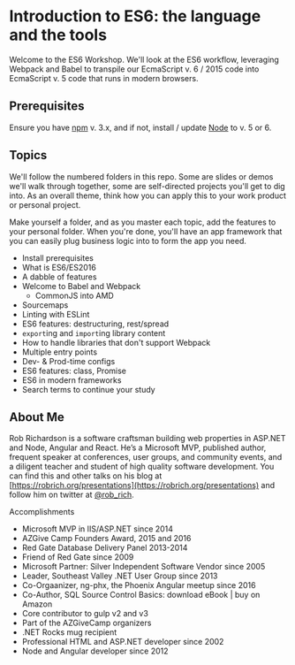 Introduction to ES6: the language and the tools
===============================================

Welcome to the ES6 Workshop.  We'll look at the ES6 workflow, leveraging Webpack and Babel to transpile our EcmaScript v. 6 / 2015 code into EcmaScript v. 5 code that runs in modern browsers.


Prerequisites
-------------

Ensure you have [npm](https://npmjs.org/) v. 3.x, and if not, install / update [Node](https://nodejs.org) to v. 5 or 6.


Topics
------

We'll follow the numbered folders in this repo.  Some are slides or demos we'll walk through together, some are self-directed projects you'll get to dig into.  As an overall theme, think how you can apply this to your work product or personal project.

Make yourself a folder, and as you master each topic, add the features to your personal folder.  When you're done, you'll have an app framework that you can easily plug business logic into to form the app you need.

- Install prerequisites
- What is ES6/ES2016
- A dabble of features
- Welcome to Babel and Webpack
  - CommonJS into AMD
- Sourcemaps
- Linting with ESLint
- ES6 features: destructuring, rest/spread
- `export`ing and `import`ing library content
- How to handle libraries that don't support Webpack
- Multiple entry points
- Dev- & Prod-time configs
- ES6 features: class, Promise
- ES6 in modern frameworks
- Search terms to continue your study


About Me
--------

Rob Richardson is a software craftsman building web properties in ASP.NET and Node, Angular and React. He’s a Microsoft MVP, published author, frequent speaker at conferences, user groups, and community events, and a diligent teacher and student of high quality software development. You can find this and other talks on his blog at [https://robrich.org/presentations](https://robrich.org/presentations) and follow him on twitter at [@rob_rich](https://twitter.com/rob_rich).

Accomplishments

- Microsoft MVP in IIS/ASP.NET since 2014
- AZGive Camp Founders Award, 2015 and 2016
- Red Gate Database Delivery Panel 2013-2014
- Friend of Red Gate since 2009
- Microsoft Partner: Silver Independent Software Vendor since 2005
- Leader, Southeast Valley .NET User Group since 2013
- Co-Orgaanizer, ng-phx, the Phoenix Angular meetup since 2016
- Co-Author, SQL Source Control Basics: download eBook | buy on Amazon
- Core contributor to gulp v2 and v3
- Part of the AZGiveCamp organizers
- .NET Rocks mug recipient
- Professional HTML and ASP.NET developer since 2002
- Node and Angular developer since 2012
